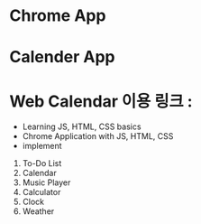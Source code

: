 # Chrome App
# Calender App
# Web Calendar 이용 링크 : 

- Learning JS, HTML, CSS basics
- Chrome Application with JS, HTML, CSS
- implement

1. To-Do List
2. Calendar
3. Music Player
4. Calculator
5. Clock
6. Weather
